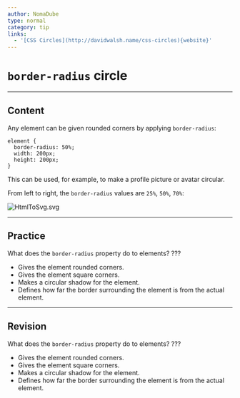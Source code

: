```yaml
---
author: NomaDube
type: normal
category: tip
links:
  - '[CSS Circles](http://davidwalsh.name/css-circles){website}'
---
```


# `border-radius` circle


---

## Content

Any element can be given rounded corners by applying `border-radius`:

```plain-text
element {
  border-radius: 50%;
  width: 200px;
  height: 200px;
}
```

This can be used, for example, to make a profile picture or avatar circular.

From left to right, the `border-radius` values are `25%`, `50%`, `70%`:

![HtmlToSvg.svg](https://img.enkipro.com/f7bc49d019e7a2e0b5aa8bbaa80c1e6d.png)


---

## Practice

What does the `border-radius` property do to elements? ???

* Gives the element rounded corners.
* Gives the element square corners.
* Makes a circular shadow for the element.
* Defines how far the border surrounding the element is from the actual element.


---

## Revision

What does the `border-radius` property do to elements? ???

* Gives the element rounded corners.
* Gives the element square corners.
* Makes a circular shadow for the element.
* Defines how far the border surrounding the element is from the actual element.
